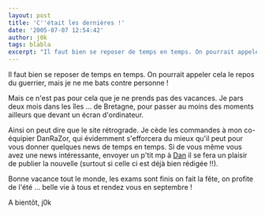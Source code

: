 ```yaml
---
layout: post
title: 'C''était les dernières !'
date: '2005-07-07 12:54:42'
author: j0k
tags: blabla
excerpt: "Il faut bien se reposer de temps en temps. On pourrait appeler cela le repos du guerrier, mais je ne me bats contre personne !     \nMais ce n'est pas pour cela que je ne prends pas des vacances. Je pars deux mois dans les îles ... de Bretagne, pour passer au moins des moments ailleurs que devant un écran d'ordinateur.  \n  \nAinsi on peut dire que le      …"
---
```


Il faut bien se reposer de temps en temps. On pourrait appeler cela le repos du guerrier, mais je ne me bats contre personne !

Mais ce n'est pas pour cela que je ne prends pas des vacances. Je pars deux mois dans les îles ... de Bretagne, pour passer au moins des moments ailleurs que devant un écran d'ordinateur.

Ainsi on peut dire que le site rétrograde. Je cède les commandes à mon co-équipier DanRaZor, qui évidemment s'efforcera du mieux qu'il peut pour vous donner quelques news de temps en temps.   Si de vous même vous avez une news intéressante, envoyer un p'tit mp à [Dan](http://www.j0k3r.net/forum/privmsg.php?mode=post&amp;u=3) il se fera un plaisir de publier la nouvelle (surtout si celle ci est déjà bien rédigée !!).

Bonne vacance tout le monde, les exams sont finis on fait la fête, on profite de l'été ... belle vie à tous et rendez vous en septembre !

A bientôt,   j0k
